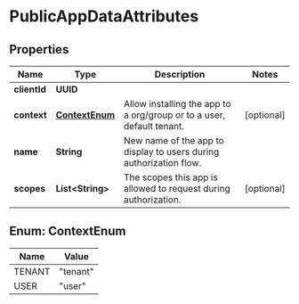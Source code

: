 

# PublicAppDataAttributes


## Properties

| Name | Type | Description | Notes |
|------------ | ------------- | ------------- | -------------|
|**clientId** | **UUID** |  |  |
|**context** | [**ContextEnum**](#ContextEnum) | Allow installing the app to a org/group or to a user, default tenant. |  [optional] |
|**name** | **String** | New name of the app to display to users during authorization flow. |  |
|**scopes** | **List&lt;String&gt;** | The scopes this app is allowed to request during authorization. |  [optional] |



## Enum: ContextEnum

| Name | Value |
|---- | -----|
| TENANT | &quot;tenant&quot; |
| USER | &quot;user&quot; |



